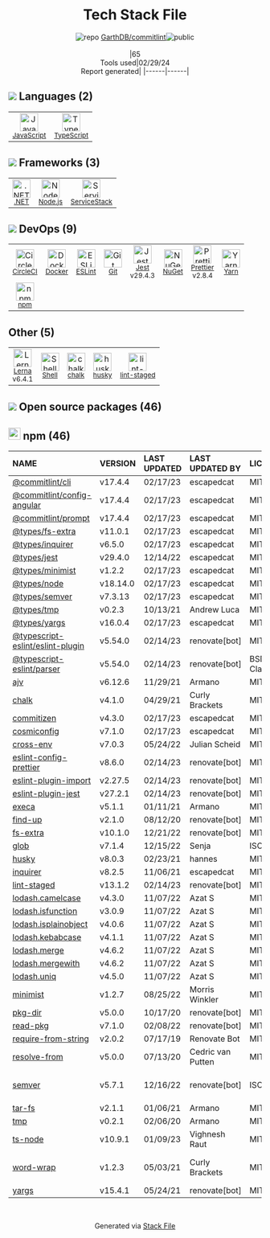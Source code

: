 <!--
&lt;--- Readme.md Snippet without images Start ---&gt;
## Tech Stack
GarthDB/commitlint is built on the following main stack:

- [JavaScript](https://developer.mozilla.org/en-US/docs/Web/JavaScript) – Languages
- [TypeScript](http://www.typescriptlang.org) – Languages
- [.NET](http://www.microsoft.com/net/) – Frameworks (Full Stack)
- [Node.js](http://nodejs.org/) – Frameworks (Full Stack)
- [ServiceStack](https://servicestack.net/) – Frameworks (Full Stack)
- [CircleCI](https://circleci.com/) – Continuous Integration
- [Docker](https://www.docker.com/) – Virtual Machine Platforms & Containers
- [ESLint](http://eslint.org/) – Code Review
- [Jest](http://facebook.github.io/jest/) – Javascript Testing Framework
- [Prettier](https://prettier.io/) – Code Review
- [Yarn](https://yarnpkg.com/) – Front End Package Manager
- [Lerna](https://lerna.js.org/) – Javascript Utilities & Libraries
- [Shell](https://en.wikipedia.org/wiki/Shell_script) – Shells

Full tech stack [here](/techstack.md)

&lt;--- Readme.md Snippet without images End ---&gt;

&lt;--- Readme.md Snippet with images Start ---&gt;
## Tech Stack
GarthDB/commitlint is built on the following main stack:

- <img width='25' height='25' src='https://img.stackshare.io/service/1209/javascript.jpeg' alt='JavaScript'/> [JavaScript](https://developer.mozilla.org/en-US/docs/Web/JavaScript) – Languages
- <img width='25' height='25' src='https://img.stackshare.io/service/1612/bynNY5dJ.jpg' alt='TypeScript'/> [TypeScript](http://www.typescriptlang.org) – Languages
- <img width='25' height='25' src='https://img.stackshare.io/service/1014/IoPy1dce_400x400.png' alt='.NET'/> [.NET](http://www.microsoft.com/net/) – Frameworks (Full Stack)
- <img width='25' height='25' src='https://img.stackshare.io/service/1011/n1JRsFeB_400x400.png' alt='Node.js'/> [Node.js](http://nodejs.org/) – Frameworks (Full Stack)
- <img width='25' height='25' src='https://img.stackshare.io/service/2773/JuTVEkWX_400x400.jpg' alt='ServiceStack'/> [ServiceStack](https://servicestack.net/) – Frameworks (Full Stack)
- <img width='25' height='25' src='https://img.stackshare.io/service/190/CvqrSSFs_400x400.jpg' alt='CircleCI'/> [CircleCI](https://circleci.com/) – Continuous Integration
- <img width='25' height='25' src='https://img.stackshare.io/service/586/n4u37v9t_400x400.png' alt='Docker'/> [Docker](https://www.docker.com/) – Virtual Machine Platforms & Containers
- <img width='25' height='25' src='https://img.stackshare.io/service/3337/Q4L7Jncy.jpg' alt='ESLint'/> [ESLint](http://eslint.org/) – Code Review
- <img width='25' height='25' src='https://img.stackshare.io/service/830/jest.png' alt='Jest'/> [Jest](http://facebook.github.io/jest/) – Javascript Testing Framework
- <img width='25' height='25' src='https://img.stackshare.io/service/7035/default_66f265943abed56bcdbfca1c866a4261b1fbb063.jpg' alt='Prettier'/> [Prettier](https://prettier.io/) – Code Review
- <img width='25' height='25' src='https://img.stackshare.io/service/5848/44mC-kJ3.jpg' alt='Yarn'/> [Yarn](https://yarnpkg.com/) – Front End Package Manager
- <img width='25' height='25' src='https://img.stackshare.io/service/6207/OwqAUSQi_400x400.jpg' alt='Lerna'/> [Lerna](https://lerna.js.org/) – Javascript Utilities & Libraries
- <img width='25' height='25' src='https://img.stackshare.io/service/4631/default_c2062d40130562bdc836c13dbca02d318205a962.png' alt='Shell'/> [Shell](https://en.wikipedia.org/wiki/Shell_script) – Shells

Full tech stack [here](/techstack.md)

&lt;--- Readme.md Snippet with images End ---&gt;
-->
<div align="center">

# Tech Stack File
![](https://img.stackshare.io/repo.svg "repo") [GarthDB/commitlint](https://github.com/GarthDB/commitlint)![](https://img.stackshare.io/public_badge.svg "public")
<br/><br/>
|65<br/>Tools used|02/29/24 <br/>Report generated|
|------|------|
</div>

## <img src='https://img.stackshare.io/languages.svg'/> Languages (2)
<table><tr>
  <td align='center'>
  <img width='36' height='36' src='https://img.stackshare.io/service/1209/javascript.jpeg' alt='JavaScript'>
  <br>
  <sub><a href="https://developer.mozilla.org/en-US/docs/Web/JavaScript">JavaScript</a></sub>
  <br>
  <sub></sub>
</td>

<td align='center'>
  <img width='36' height='36' src='https://img.stackshare.io/service/1612/bynNY5dJ.jpg' alt='TypeScript'>
  <br>
  <sub><a href="http://www.typescriptlang.org">TypeScript</a></sub>
  <br>
  <sub></sub>
</td>

</tr>
</table>

## <img src='https://img.stackshare.io/frameworks.svg'/> Frameworks (3)
<table><tr>
  <td align='center'>
  <img width='36' height='36' src='https://img.stackshare.io/service/1014/IoPy1dce_400x400.png' alt='.NET'>
  <br>
  <sub><a href="http://www.microsoft.com/net/">.NET</a></sub>
  <br>
  <sub></sub>
</td>

<td align='center'>
  <img width='36' height='36' src='https://img.stackshare.io/service/1011/n1JRsFeB_400x400.png' alt='Node.js'>
  <br>
  <sub><a href="http://nodejs.org/">Node.js</a></sub>
  <br>
  <sub></sub>
</td>

<td align='center'>
  <img width='36' height='36' src='https://img.stackshare.io/service/2773/JuTVEkWX_400x400.jpg' alt='ServiceStack'>
  <br>
  <sub><a href="https://servicestack.net/">ServiceStack</a></sub>
  <br>
  <sub></sub>
</td>

</tr>
</table>

## <img src='https://img.stackshare.io/devops.svg'/> DevOps (9)
<table><tr>
  <td align='center'>
  <img width='36' height='36' src='https://img.stackshare.io/service/190/CvqrSSFs_400x400.jpg' alt='CircleCI'>
  <br>
  <sub><a href="https://circleci.com/">CircleCI</a></sub>
  <br>
  <sub></sub>
</td>

<td align='center'>
  <img width='36' height='36' src='https://img.stackshare.io/service/586/n4u37v9t_400x400.png' alt='Docker'>
  <br>
  <sub><a href="https://www.docker.com/">Docker</a></sub>
  <br>
  <sub></sub>
</td>

<td align='center'>
  <img width='36' height='36' src='https://img.stackshare.io/service/3337/Q4L7Jncy.jpg' alt='ESLint'>
  <br>
  <sub><a href="http://eslint.org/">ESLint</a></sub>
  <br>
  <sub></sub>
</td>

<td align='center'>
  <img width='36' height='36' src='https://img.stackshare.io/service/1046/git.png' alt='Git'>
  <br>
  <sub><a href="http://git-scm.com/">Git</a></sub>
  <br>
  <sub></sub>
</td>

<td align='center'>
  <img width='36' height='36' src='https://img.stackshare.io/service/830/jest.png' alt='Jest'>
  <br>
  <sub><a href="http://facebook.github.io/jest/">Jest</a></sub>
  <br>
  <sub>v29.4.3</sub>
</td>

<td align='center'>
  <img width='36' height='36' src='https://img.stackshare.io/service/2637/6I3oEOP4_400x400.jpg' alt='NuGet'>
  <br>
  <sub><a href="https://www.nuget.org/">NuGet</a></sub>
  <br>
  <sub></sub>
</td>

<td align='center'>
  <img width='36' height='36' src='https://img.stackshare.io/service/7035/default_66f265943abed56bcdbfca1c866a4261b1fbb063.jpg' alt='Prettier'>
  <br>
  <sub><a href="https://prettier.io/">Prettier</a></sub>
  <br>
  <sub>v2.8.4</sub>
</td>

<td align='center'>
  <img width='36' height='36' src='https://img.stackshare.io/service/5848/44mC-kJ3.jpg' alt='Yarn'>
  <br>
  <sub><a href="https://yarnpkg.com/">Yarn</a></sub>
  <br>
  <sub></sub>
</td>

</tr>
<tr>
  <td align='center'>
  <img width='36' height='36' src='https://img.stackshare.io/service/1120/lejvzrnlpb308aftn31u.png' alt='npm'>
  <br>
  <sub><a href="https://www.npmjs.com/">npm</a></sub>
  <br>
  <sub></sub>
</td>

</tr>
</table>

## Other (5)
<table><tr>
  <td align='center'>
  <img width='36' height='36' src='https://img.stackshare.io/service/6207/OwqAUSQi_400x400.jpg' alt='Lerna'>
  <br>
  <sub><a href="https://lerna.js.org/">Lerna</a></sub>
  <br>
  <sub>v6.4.1</sub>
</td>

<td align='center'>
  <img width='36' height='36' src='https://img.stackshare.io/service/4631/default_c2062d40130562bdc836c13dbca02d318205a962.png' alt='Shell'>
  <br>
  <sub><a href="https://en.wikipedia.org/wiki/Shell_script">Shell</a></sub>
  <br>
  <sub></sub>
</td>

<td align='center'>
  <img width='36' height='36' src='https://img.stackshare.io/service/8072/13122722.png' alt='chalk'>
  <br>
  <sub><a href="https://github.com/chalk/chalk">chalk</a></sub>
  <br>
  <sub></sub>
</td>

<td align='center'>
  <img width='36' height='36' src='https://img.stackshare.io/service/9527/5502029.jpeg' alt='husky'>
  <br>
  <sub><a href="https://github.com/typicode/husky">husky</a></sub>
  <br>
  <sub></sub>
</td>

<td align='center'>
  <img width='36' height='36' src='https://img.stackshare.io/service/10577/11071.jpeg' alt='lint-staged'>
  <br>
  <sub><a href="https://github.com/okonet/lint-staged">lint-staged</a></sub>
  <br>
  <sub></sub>
</td>

</tr>
</table>


## <img src='https://img.stackshare.io/group.svg' /> Open source packages (46)</h2>

## <img width='24' height='24' src='https://img.stackshare.io/service/1120/lejvzrnlpb308aftn31u.png'/> npm (46)

|NAME|VERSION|LAST UPDATED|LAST UPDATED BY|LICENSE|VULNERABILITIES|
|:------|:------|:------|:------|:------|:------|
|[@commitlint/cli](https://www.npmjs.com/@commitlint/cli)|v17.4.4|02/17/23|escapedcat |MIT|N/A|
|[@commitlint/config-angular](https://www.npmjs.com/@commitlint/config-angular)|v17.4.4|02/17/23|escapedcat |MIT|N/A|
|[@commitlint/prompt](https://www.npmjs.com/@commitlint/prompt)|v17.4.4|02/17/23|escapedcat |MIT|N/A|
|[@types/fs-extra](https://www.npmjs.com/@types/fs-extra)|v11.0.1|02/17/23|escapedcat |MIT|N/A|
|[@types/inquirer](https://www.npmjs.com/@types/inquirer)|v6.5.0|02/17/23|escapedcat |MIT|N/A|
|[@types/jest](https://www.npmjs.com/@types/jest)|v29.4.0|12/14/22|escapedcat |MIT|N/A|
|[@types/minimist](https://www.npmjs.com/@types/minimist)|v1.2.2|02/17/23|escapedcat |MIT|N/A|
|[@types/node](https://www.npmjs.com/@types/node)|v18.14.0|02/17/23|escapedcat |MIT|N/A|
|[@types/semver](https://www.npmjs.com/@types/semver)|v7.3.13|02/17/23|escapedcat |MIT|N/A|
|[@types/tmp](https://www.npmjs.com/@types/tmp)|v0.2.3|10/13/21|Andrew Luca |MIT|N/A|
|[@types/yargs](https://www.npmjs.com/@types/yargs)|v16.0.4|02/17/23|escapedcat |MIT|N/A|
|[@typescript-eslint/eslint-plugin](https://www.npmjs.com/@typescript-eslint/eslint-plugin)|v5.54.0|02/14/23|renovate[bot] |MIT|N/A|
|[@typescript-eslint/parser](https://www.npmjs.com/@typescript-eslint/parser)|v5.54.0|02/14/23|renovate[bot] |BSD-2-Clause|N/A|
|[ajv](https://www.npmjs.com/ajv)|v6.12.6|11/29/21|Armano |MIT|N/A|
|[chalk](https://www.npmjs.com/chalk)|v4.1.0|04/29/21|Curly Brackets |MIT|N/A|
|[commitizen](https://www.npmjs.com/commitizen)|v4.3.0|02/17/23|escapedcat |MIT|N/A|
|[cosmiconfig](https://www.npmjs.com/cosmiconfig)|v7.1.0|02/17/23|escapedcat |MIT|N/A|
|[cross-env](https://www.npmjs.com/cross-env)|v7.0.3|05/24/22|Julian Scheid |MIT|N/A|
|[eslint-config-prettier](https://www.npmjs.com/eslint-config-prettier)|v8.6.0|02/14/23|renovate[bot] |MIT|N/A|
|[eslint-plugin-import](https://www.npmjs.com/eslint-plugin-import)|v2.27.5|02/14/23|renovate[bot] |MIT|N/A|
|[eslint-plugin-jest](https://www.npmjs.com/eslint-plugin-jest)|v27.2.1|02/14/23|renovate[bot] |MIT|N/A|
|[execa](https://www.npmjs.com/execa)|v5.1.1|01/11/21|Armano |MIT|N/A|
|[find-up](https://www.npmjs.com/find-up)|v2.1.0|08/12/20|renovate[bot] |MIT|N/A|
|[fs-extra](https://www.npmjs.com/fs-extra)|v10.1.0|12/21/22|renovate[bot] |MIT|N/A|
|[glob](https://www.npmjs.com/glob)|v7.1.4|12/15/22|Senja |ISC|N/A|
|[husky](https://www.npmjs.com/husky)|v8.0.3|02/23/21|hannes |MIT|N/A|
|[inquirer](https://www.npmjs.com/inquirer)|v8.2.5|11/06/21|escapedcat |MIT|N/A|
|[lint-staged](https://www.npmjs.com/lint-staged)|v13.1.2|02/14/23|renovate[bot] |MIT|N/A|
|[lodash.camelcase](https://www.npmjs.com/lodash.camelcase)|v4.3.0|11/07/22|Azat S |MIT|N/A|
|[lodash.isfunction](https://www.npmjs.com/lodash.isfunction)|v3.0.9|11/07/22|Azat S |MIT|N/A|
|[lodash.isplainobject](https://www.npmjs.com/lodash.isplainobject)|v4.0.6|11/07/22|Azat S |MIT|N/A|
|[lodash.kebabcase](https://www.npmjs.com/lodash.kebabcase)|v4.1.1|11/07/22|Azat S |MIT|N/A|
|[lodash.merge](https://www.npmjs.com/lodash.merge)|v4.6.2|11/07/22|Azat S |MIT|N/A|
|[lodash.mergewith](https://www.npmjs.com/lodash.mergewith)|v4.6.2|11/07/22|Azat S |MIT|N/A|
|[lodash.uniq](https://www.npmjs.com/lodash.uniq)|v4.5.0|11/07/22|Azat S |MIT|N/A|
|[minimist](https://www.npmjs.com/minimist)|v1.2.7|08/25/22|Morris Winkler |MIT|N/A|
|[pkg-dir](https://www.npmjs.com/pkg-dir)|v5.0.0|10/17/20|renovate[bot] |MIT|N/A|
|[read-pkg](https://www.npmjs.com/read-pkg)|v7.1.0|02/08/22|renovate[bot] |MIT|N/A|
|[require-from-string](https://www.npmjs.com/require-from-string)|v2.0.2|07/17/19|Renovate Bot |MIT|N/A|
|[resolve-from](https://www.npmjs.com/resolve-from)|v5.0.0|07/13/20|Cedric van Putten |MIT|N/A|
|[semver](https://www.npmjs.com/semver)|v5.7.1|12/16/22|renovate[bot] |ISC|[CVE-2022-25883](https://github.com/advisories/GHSA-c2qf-rxjj-qqgw) (Moderate)|
|[tar-fs](https://www.npmjs.com/tar-fs)|v2.1.1|01/06/21|Armano |MIT|N/A|
|[tmp](https://www.npmjs.com/tmp)|v0.2.1|02/06/20|Armano |MIT|N/A|
|[ts-node](https://www.npmjs.com/ts-node)|v10.9.1|01/09/23|Vighnesh Raut |MIT|N/A|
|[word-wrap](https://www.npmjs.com/word-wrap)|v1.2.3|05/03/21|Curly Brackets |MIT|[CVE-2023-26115](https://github.com/advisories/GHSA-j8xg-fqg3-53r7) (Moderate)|
|[yargs](https://www.npmjs.com/yargs)|v15.4.1|05/24/21|renovate[bot] |MIT|N/A|

<br/>
<div align='center'>

Generated via [Stack File](https://github.com/marketplace/stack-file)
